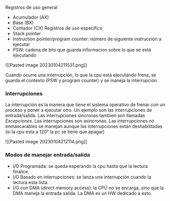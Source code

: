 Registros de uso general
- Acumulador (AX)
- Base (BX)
- Contador (CX)
Registros de uso específico
- Stack pointer
- Instruction pointer/program counter: número de siguiente instrucción a ejecutar
- PSW: cadena de bits que guarda informacion sobre lo que se está ejecutando

![[Pasted image 20230104211531.png]]

Cuando ocurre una interrupción, lo que la cpu está ejecutando frena, se guarda el contexto (PSW y program counter) y se maneja la interrupción.

### Interrupciones

La interrupción es la manera que tiene el sistema operativo de frenar con un proceso y poner a ejecutar otro. Un ejemplo son las interrupciones de entrada/salida.
Las interrupciones síncronas tambien son llamadas *Excepciones*. Las interrupciones son asíncronas.
Las interrupciones no enmascarables se manejan aunque las interrupciones están deshabilitadas (si la cpu esta a 120° la pc se tiene que apagar)

![[Pasted image 20230104212114.png]]


### Modos de manejar entrada/salida

- I/O Programada: se queda esperando la cpu hasta que la lectura finalice.
- I/O Basado en interrupciones: se lanza una interrupción cuando la lectura esta lista.
- I/O con DMA (direct memory access): la CPU no se encarga, sino que la DMA maneja la entrada salida. La DMA es un HW dedicado a esto.